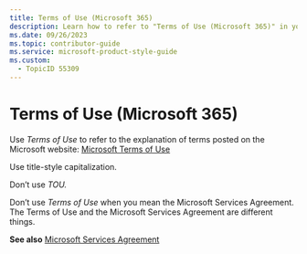 ```yaml
---
title: Terms of Use (Microsoft 365)
description: Learn how to refer to "Terms of Use (Microsoft 365)" in your content.
ms.date: 09/26/2023
ms.topic: contributor-guide
ms.service: microsoft-product-style-guide
ms.custom:
  - TopicID 55309
---
```



# Terms of Use (Microsoft 365)

Use *Terms of Use* to refer to the explanation of terms posted on the Microsoft website: [Microsoft Terms of Use](https://www.microsoft.com/legal/terms-of-use)

Use title-style capitalization.

Don’t use *TOU.*

Don’t use *Terms of Use* when you mean the Microsoft Services Agreement. The Terms of Use and the Microsoft Services Agreement are different things.

**See also** [Microsoft Services Agreement](~\a_z_names_terms\m\microsoft-services-agreement.md)

